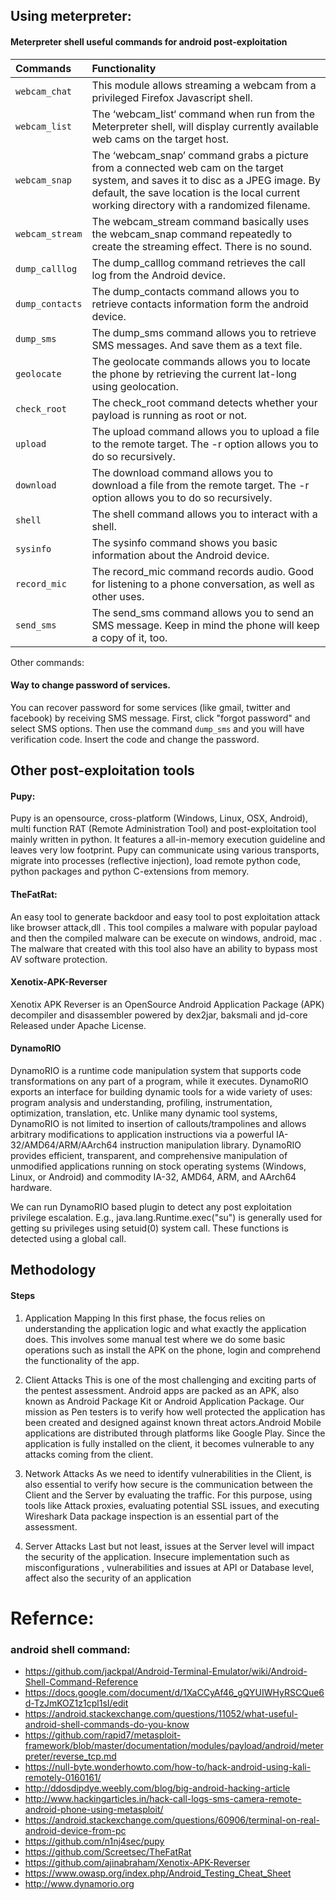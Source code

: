 ## Using meterpreter:
#### Meterpreter shell useful commands for android post-exploitation
| Commands        | Functionality                                                                                                                                                                                                                   |
|:--------------- |:------------------------------------------------------------------------------------------------------------------------------------------------------------------------------------------------------------------------------- |
| `webcam_chat`   | This module allows streaming a webcam from a privileged Firefox Javascript shell.                                                                                                                                               |
| `webcam_list`   | The ‘webcam_list‘ command when run from the Meterpreter shell, will display currently available web cams on the target host.                                                                                                    |
| `webcam_snap`   | The ‘webcam_snap’ command grabs a picture from a connected web cam on the target system, and saves it to disc as a JPEG image. By default, the save location is the local current working directory with a randomized filename. |
| `webcam_stream` | The webcam_stream command basically uses the webcam_snap command repeatedly to create the streaming effect. There is no sound.                                                                                                  |
| `dump_calllog`  | The dump_calllog command retrieves the call log from the Android device.                                                                                                                                                        |
| `dump_contacts` | The dump_contacts command allows you to retrieve contacts information form the android device.                                                                                                                                  |
| `dump_sms`      | The dump_sms command allows you to retrieve SMS messages. And save them as a text file.                                                                                                                                         |
| `geolocate`     | The geolocate commands allows you to locate the phone by retrieving the current lat-long using geolocation.                                                                                                                     |
| `check_root`    | The check_root command detects whether your payload is running as root or not.                                                                                                                                                  |
| `upload`        | The upload command allows you to upload a file to the remote target. The -r option allows you to do so recursively.                                                                                                             |
| `download`      | The download command allows you to download a file from the remote target. The -r option allows you to do so recursively.                                                                                                       |
| `shell`         | The shell command allows you to interact with a shell.                                                                                                                                                                          |
| `sysinfo`       | The sysinfo command shows you basic information about the Android device.                                                                                                                                                       |
| `record_mic`    | The record_mic command records audio. Good for listening to a phone conversation, as well as other uses.                                                                                                                        |
| `send_sms`      | The send_sms command allows you to send an SMS message. Keep in mind the phone will keep a copy of it, too.                                                                                                                                                                                                                                |

Other commands:


#### Way to change password of services.
You can recover password for some services (like gmail, twitter and facebook) by receiving SMS message.
First, click "forgot password" and select SMS options. Then use the command `dump_sms` and you will have
verification code. Insert the code and change the password.



## Other post-exploitation tools
#### Pupy:
Pupy is an opensource, cross-platform (Windows, Linux, OSX, Android), multi function RAT (Remote Administration Tool) and post-exploitation tool mainly written in python. It features a all-in-memory execution guideline and leaves very low footprint. Pupy can communicate using various transports, migrate into processes (reflective injection), load remote python code, python packages and python C-extensions from memory.

#### TheFatRat:
An easy tool to generate backdoor and easy tool to post exploitation attack like browser attack,dll . This tool compiles a malware with popular payload and then the compiled malware can be execute on windows, android, mac . The malware that created with this tool also have an ability to bypass most AV software protection.

#### Xenotix-APK-Reverser
Xenotix APK Reverser is an OpenSource Android Application Package (APK) decompiler and disassembler powered by dex2jar, baksmali and jd-core Released under Apache License.

#### DynamoRIO
DynamoRIO is a runtime code manipulation system that supports code transformations on any part of a program, while it executes. DynamoRIO exports an interface for building dynamic tools for a wide variety of uses: program analysis and understanding, profiling, instrumentation, optimization, translation, etc. Unlike many dynamic tool systems, DynamoRIO is not limited to insertion of callouts/trampolines and allows arbitrary modifications to application instructions via a powerful IA-32/AMD64/ARM/AArch64 instruction manipulation library. DynamoRIO provides efficient, transparent, and comprehensive manipulation of unmodified applications running on stock operating systems (Windows, Linux, or Android) and commodity IA-32, AMD64, ARM, and AArch64 hardware.

We can run DynamoRIO based plugin to detect any post exploitation privilege escalation. E.g., java.lang.Runtime.exec("su") is generally used for getting su privileges using setuid(0) system call. These functions is detected using a global call.


## Methodology
#### Steps
1. Application Mapping
In this first phase, the focus relies on understanding the application logic and what exactly the application does. This involves some manual test where we do some basic operations such as install the APK on the phone, login and comprehend the functionality of the app.

1. Client Attacks
This is one of the most challenging and exciting parts of the pentest assessment. Android apps are packed as an APK, also known as Android Package Kit or Android Application Package. Our mission as Pen testers is to verify how well protected the application has been created and designed against known threat actors.Android Mobile applications are distributed through platforms like Google Play. Since the application is fully installed on the client, it becomes vulnerable to any attacks coming from the client.

1. Network Attacks
As we need to identify vulnerabilities in the Client, is also essential to verify how secure is the communication between the Client and the Server by evaluating the traffic. For this purpose, using tools like Attack proxies, evaluating potential SSL issues, and executing Wireshark Data package inspection is an essential part of the assessment.

1. Server Attacks
Last but not least, issues at the Server level will impact the security of the application. Insecure implementation such as misconfigurations , vulnerabilities and issues at API or Database level, affect also the security of an application


# Refernce:
### android shell command:
- https://github.com/jackpal/Android-Terminal-Emulator/wiki/Android-Shell-Command-Reference
- https://docs.google.com/document/d/1XaCCyAf46_gQYUIWHyRSCQue6d-TzJmKOZ1z1cpl1sI/edit
- https://android.stackexchange.com/questions/11052/what-useful-android-shell-commands-do-you-know
- https://github.com/rapid7/metasploit-framework/blob/master/documentation/modules/payload/android/meterpreter/reverse_tcp.md
- https://null-byte.wonderhowto.com/how-to/hack-android-using-kali-remotely-0160161/
- http://ddosdipdye.weebly.com/blog/big-android-hacking-article
- http://www.hackingarticles.in/hack-call-logs-sms-camera-remote-android-phone-using-metasploit/
- https://android.stackexchange.com/questions/60906/terminal-on-real-android-device-from-pc
- https://github.com/n1nj4sec/pupy
- https://github.com/Screetsec/TheFatRat
- https://github.com/ajinabraham/Xenotix-APK-Reverser
- https://www.owasp.org/index.php/Android_Testing_Cheat_Sheet
- http://www.dynamorio.org
